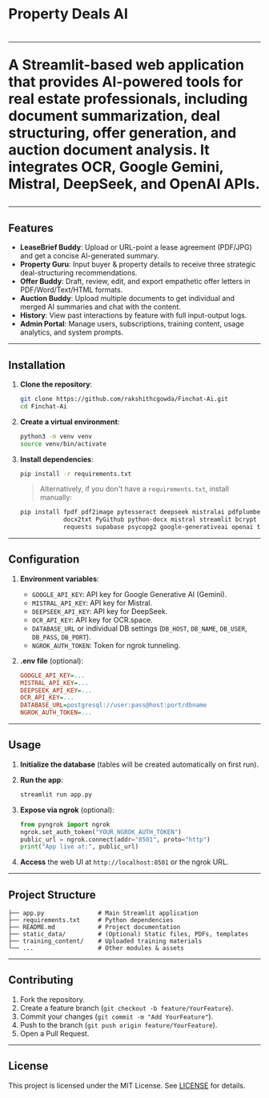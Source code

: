 <h1>Property Deals AI<h1/>

---

A Streamlit-based web application that provides AI-powered tools for real estate professionals, including document summarization, deal structuring, offer generation, and auction document analysis. It integrates OCR, Google Gemini, Mistral, DeepSeek, and OpenAI APIs.

---

## Features

* **LeaseBrief Buddy**: Upload or URL-point a lease agreement (PDF/JPG) and get a concise AI-generated summary.
* **Property Guru**: Input buyer & property details to receive three strategic deal-structuring recommendations.
* **Offer Buddy**: Draft, review, edit, and export empathetic offer letters in PDF/Word/Text/HTML formats.
* **Auction Buddy**: Upload multiple documents to get individual and merged AI summaries and chat with the content.
* **History**: View past interactions by feature with full input-output logs.
* **Admin Portal**: Manage users, subscriptions, training content, usage analytics, and system prompts.

---

## Installation

1. **Clone the repository**:

   ```bash
   git clone https://github.com/rakshithcgowda/Finchat-Ai.git
   cd Finchat-Ai
   ```

2. **Create a virtual environment**:

   ```bash
   python3 -m venv venv
   source venv/bin/activate
   ```

3. **Install dependencies**:

   ```bash
   pip install -r requirements.txt
   ```

   > Alternatively, if you don't have a `requirements.txt`, install manually:

   ```bash
   pip install fpdf pdf2image pytesseract deepseek mistralai pdfplumber pylovepdf \
               docx2txt PyGithub python-docx mistral streamlit bcrypt PyPDF2 streamlit-javascript \
               requests supabase psycopg2 google-generativeai openai torch torchvision pyngrok
   ```

---

## Configuration

1. **Environment variables**:

   * `GOOGLE_API_KEY`: API key for Google Generative AI (Gemini).
   * `MISTRAL_API_KEY`: API key for Mistral.
   * `DEEPSEEK_API_KEY`: API key for DeepSeek.
   * `OCR_API_KEY`: API key for OCR.space.
   * `DATABASE_URL` or individual DB settings (`DB_HOST`, `DB_NAME`, `DB_USER`, `DB_PASS`, `DB_PORT`).
   * `NGROK_AUTH_TOKEN`: Token for ngrok tunneling.

2. **.env file** (optional):

   ```ini
   GOOGLE_API_KEY=...
   MISTRAL_API_KEY=...
   DEEPSEEK_API_KEY=...
   OCR_API_KEY=...
   DATABASE_URL=postgresql://user:pass@host:port/dbname
   NGROK_AUTH_TOKEN=...
   ```

---

## Usage

1. **Initialize the database** (tables will be created automatically on first run).

2. **Run the app**:

   ```bash
   streamlit run app.py
   ```

3. **Expose via ngrok** (optional):

   ```python
   from pyngrok import ngrok
   ngrok.set_auth_token("YOUR_NGROK_AUTH_TOKEN")
   public_url = ngrok.connect(addr="8501", proto="http")
   print("App live at:", public_url)
   ```

4. **Access** the web UI at `http://localhost:8501` or the ngrok URL.

---

## Project Structure

```
├── app.py               # Main Streamlit application
├── requirements.txt     # Python dependencies
├── README.md            # Project documentation
├── static_data/         # (Optional) Static files, PDFs, templates
├── training_content/    # Uploaded training materials
└── ...                  # Other modules & assets
```

---

## Contributing

1. Fork the repository.
2. Create a feature branch (`git checkout -b feature/YourFeature`).
3. Commit your changes (`git commit -m "Add YourFeature"`).
4. Push to the branch (`git push origin feature/YourFeature`).
5. Open a Pull Request.

---

## License

This project is licensed under the MIT License. See [LICENSE](LICENSE) for details.
